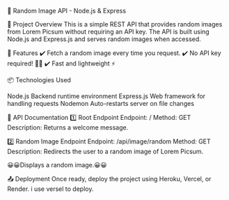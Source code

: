 📸 Random Image API - Node.js & Express

🎯 Project Overview
This is a simple REST API that provides random images from  Lorem Picsum without requiring an API key.
The API is built using Node.js and Express.js and serves random images when accessed.

🚀 Features
✔️ Fetch a random image every time you request.
✔️ No API key required! 🔑❌
✔️ Fast and lightweight ⚡

📦 Technologies Used

Node.js	Backend runtime environment
Express.js	Web framework for handling requests
Nodemon Auto-restarts server on file changes


📌 API Documentation
1️⃣ Root Endpoint
Endpoint: /
Method: GET
Description: Returns a welcome message.

2️⃣ Random Image Endpoint
Endpoint: /api/image/random
Method: GET
Description: Redirects the user to a random image of Lorem Picsum.

😀😀Displays a random image.😀😀

📤 Deployment
Once ready, deploy the project using Heroku, Vercel, or Render.
i use versel to deploy.